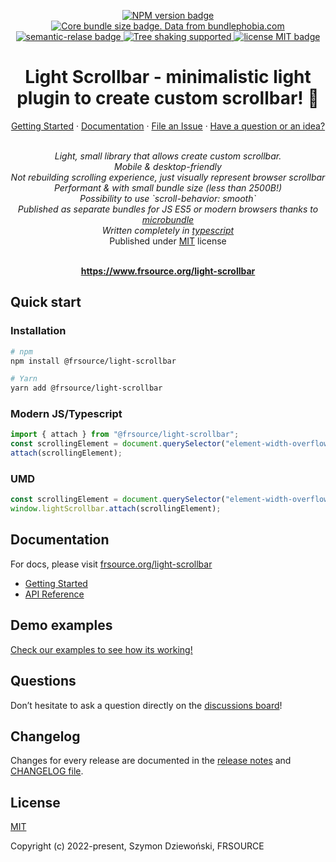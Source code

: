 <p align="center">
  <a href="https://www.npmjs.com/package/@frsource/light-scrollbar">
    <img src="https://img.shields.io/npm/v/@frsource/light-scrollbar" alt="NPM version badge">
  </a>
  <a href="https://bundlephobia.com/result?p=@frsource/light-scrollbar" title="Visit bundlephobia for more details!">
    <img src="https://img.shields.io/bundlephobia/minzip/@frsource/light-scrollbar" alt="Core bundle size badge. Data from bundlephobia.com">
  </a>
  <a href="https://github.com/semantic-release/semantic-release">
    <img src="https://img.shields.io/badge/%20%20%F0%9F%93%A6%F0%9F%9A%80-semantic--release-e10079.svg" alt="semantic-relase badge">
  </a>
  <a href="https://bundlephobia.com/result?p=@frsource/light-scrollbar">
    <img src="https://badgen.net/bundlephobia/tree-shaking/@frsource/light-scrollbar" alt="Tree shaking supported">
  </a>
  <a href="https://github.com/FRSOURCE/light-scrollbar/blob/master/LICENSE">
    <img src="https://img.shields.io/github/license/FRSOURCE/light-scrollbar" alt="license MIT badge">
  </a>
</p>

<h1 align="center">Light Scrollbar - minimalistic light plugin to create custom scrollbar! 💪</h1>

<p align="center">
  <a href="#quick-start">Getting Started</a>
  ·
  <a href="https://www.frsource.org/light-scrollbar/">Documentation</a>
  ·
  <a href="https://github.com/FRSOURCE/light-scrollbar/issues">File an Issue</a>
  ·
  <a href="#questions">Have a question or an idea?</a>
  <br>
</p>

<p align="center">
  <br>
  <i>Light, small library that allows create custom scrollbar.
    <br>Mobile &amp; desktop-friendly
    <br>Not rebuilding scrolling experience, just visually represent browser scrollbar
    <br>Performant & with small bundle size (less than 2500B!)
    <br>Possibility to use `scroll-behavior: smooth`
    <br>Published as separate bundles for JS ES5 or modern browsers thanks to <a href="https://www.npmjs.com/package/microbundle">microbundle</a>
    <br>Written completely in <a href="https://www.typescriptlang.org">typescript</a></i>
    <br>Published under <a href="https://opensource.org/licenses/MIT" target="_blank">MIT</a> license</i>
  <br>
  <br>
</p>

<p align="center">
  <a href="https://www.frsource.org/light-scrollbar/"><strong>https://www.frsource.org/light-scrollbar</strong></a>
</p>

## Quick start

### Installation

```bash
# npm
npm install @frsource/light-scrollbar

# Yarn
yarn add @frsource/light-scrollbar
```

### Modern JS/Typescript

```ts
import { attach } from "@frsource/light-scrollbar";
const scrollingElement = document.querySelector("element-width-overflow-auto");
attach(scrollingElement);
```

### UMD

```js
const scrollingElement = document.querySelector("element-width-overflow-auto");
window.lightScrollbar.attach(scrollingElement);
```

## Documentation

For docs, please visit [frsource.org/light-scrollbar](https://www.frsource.org/light-scrollbar/)

- [Getting Started](https://www.frsource.org/light-scrollbar/instalation.html)
- [API Reference](https://www.frsource.org/light-scrollbar/api/options.html)

## Demo examples

[Check our examples to see how its working!](https://www.frsource.org/light-scrollbar/examples.html)

## Questions

Don’t hesitate to ask a question directly on the [discussions board](https://github.com/FRSOURCE/light-scrollbar/discussions)!

## Changelog

Changes for every release are documented in the [release notes](https://github.com/FRSOURCE/light-scrollbar/releases) and [CHANGELOG file](https://github.com/FRSOURCE/light-scrollbar/tree/master/CHANGELOG.md).

## License

[MIT](https://opensource.org/licenses/MIT)

Copyright (c) 2022-present, Szymon Dziewoński, FRSOURCE
